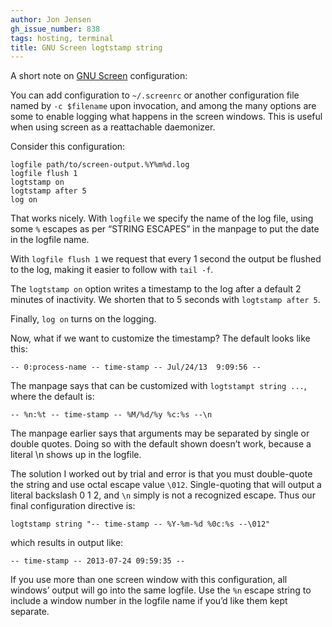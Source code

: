 ```yaml
---
author: Jon Jensen
gh_issue_number: 838
tags: hosting, terminal
title: GNU Screen logtstamp string
---
```


A short note on [GNU Screen](https://www.gnu.org/software/screen/) configuration:

You can add configuration to `~/.screenrc` or another configuration file named by `-c $filename` upon invocation, and among the many options are some to enable logging what happens in the screen windows. This is useful when using screen as a reattachable daemonizer.

Consider this configuration:

```nohighlight
logfile path/to/screen-output.%Y%m%d.log
logfile flush 1
logtstamp on
logtstamp after 5
log on
```

That works nicely. With `logfile` we specify the name of the log file, using some `%` escapes as per “STRING ESCAPES” in the manpage to put the date in the logfile name.

With `logfile flush 1` we request that every 1 second the output be flushed to the log, making it easier to follow with `tail -f`.

The `logtstamp on` option writes a timestamp to the log after a default 2 minutes of inactivity. We shorten that to 5 seconds with `logtstamp after 5`.

Finally, `log on` turns on the logging.

Now, what if we want to customize the timestamp? The default looks like this:

```nohighlight
-- 0:process-name -- time-stamp -- Jul/24/13  9:09:56 --
```

The manpage says that can be customized with `logtstampt string ...`, where the default is:

```nohighlight
-- %n:%t -- time-stamp -- %M/%d/%y %c:%s --\n
```

The manpage earlier says that arguments may be separated by single or double quotes. Doing so with the default shown doesn’t work, because a literal \n shows up in the logfile.

The solution I worked out by trial and error is that you must double-quote the string and use octal escape value `\012`. Single-quoting that will output a literal backslash 0 1 2, and `\n` simply is not a recognized escape. Thus our final configuration directive is:

```nohighlight
logtstamp string "-- time-stamp -- %Y-%m-%d %0c:%s --\012"
```

which results in output like:

```nohighlight
-- time-stamp -- 2013-07-24 09:59:35 --
```

If you use more than one screen window with this configuration, all windows’ output will go into the same logfile. Use the `%n` escape string to include a window number in the logfile name if you’d like them kept separate.
